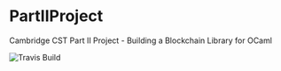 # PartIIProject 
Cambridge CST Part II Project - Building a Blockchain Library for OCaml

![Travis Build](https://travis-ci.com/CharlieCrisp/PartIIProject.svg?token=jFEDSGqrpzsJd3nc1tVx&branch=master)